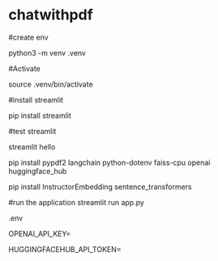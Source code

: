# chatwithpdf

#create env

python3 -m venv .venv

#Activate

source .venv/bin/activate

#install streamlit

pip install streamlit

#test streamlit

streamlit hello

pip install pypdf2 langchain python-dotenv faiss-cpu openai huggingface_hub

pip install InstructorEmbedding sentence_transformers

#run the application
streamlit run app.py

.env

OPENAI_API_KEY=

HUGGINGFACEHUB_API_TOKEN=
